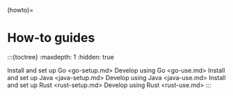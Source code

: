 (howto)=

# How-to guides

:::{toctree}
:maxdepth: 1
:hidden: true

Install and set up Go <go-setup.md>
Develop using Go <go-use.md>
Install and set up Java <java-setup.md>
Develop using Java <java-use.md>
Install and set up Rust <rust-setup.md>
Develop using Rust <rust-use.md>
:::
